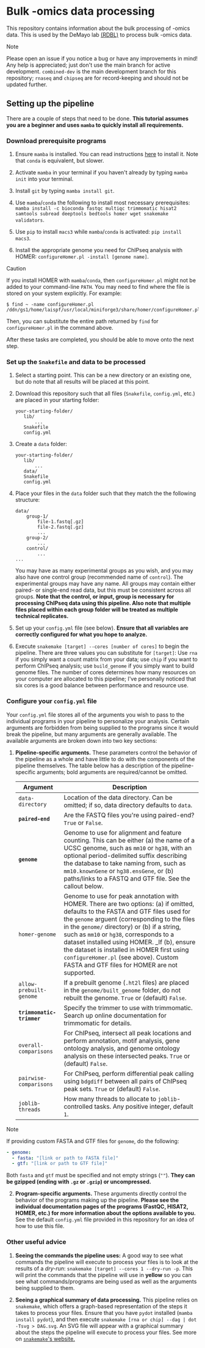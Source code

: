 # Bulk -omics data processing

This repository contains information about the bulk processing of -omics data.
This is used by the DeMayo lab
[(RDBL)](https://www.niehs.nih.gov/research/atniehs/labs/rdbl) to process bulk
-omics data.

> [!NOTE]  
> Please open an issue if you notice a bug or have any improvements in mind!
> Any help is appreciated; just don't use the main branch for active development.
> `combined-dev` is the main development branch for this repository; `rnaseq`
> and `chipseq` are for record-keeping and should not be updated further.

## Setting up the pipeline

There are a couple of steps that need to be done. **This tutorial assumes you
are a beginner and uses `mamba` to quickly install all requirements.**

### Download prerequisite programs

1. Ensure `mamba` is installed. You can read instructions
   [here](https://github.com/conda-forge/miniforge) to install it.
   Note that `conda` is equivalent, but slower.

2. Activate `mamba` in your terminal if you haven't already by
   typing `mamba init` into your terminal.

3. Install `git` by typing `mamba install git`.

4. Use `mamba`/`conda` the following to install most necessary prerequisites:
   `mamba install -c bioconda fastqc multiqc trimmomatic hisat2 samtools
   subread deeptools bedtools homer wget snakemake validators`.

5. Use `pip` to install `macs3` while `mamba`/`conda` is activated:
   `pip install macs3`.

6. Install the appropriate genome you need for ChIPseq analysis with HOMER:
   `configureHomer.pl -install [genome name]`.

> [!CAUTION]
> If you install HOMER with `mamba`/`conda`, then `configureHomer.pl` might
> not be added to your command-line `PATH`. You may need to find where the
> file is stored on your system explicitly. For example:
> ```shell
> $ find ~ -name configureHomer.pl
> /ddn/gs1/home/laispf/usr/local/miniforge3/share/homer/configureHomer.pl
> ```
> Then, you can substitute the entire path returned by `find` for
> `configureHomer.pl` in the command above.

After these tasks are completed, you should be able to move onto the next step.

### Set up the `Snakefile` and data to be processed

1. Select a starting point. This can be a new directory or an existing one,
   but do note that all results will be placed at this point.

2. Download this repository such that all files (`Snakefile`, `config.yml`, etc.)
   are placed in your starting folder:
   ```
   your-starting-folder/
      lib/
          ...
      Snakefile
      config.yml
   ```

3. Create a `data` folder:
   ```
   your-starting-folder/
      lib/
          ...
      data/
      Snakefile
      config.yml
   ```

4. Place your files in the `data` folder such that they match the the following
   structure:

    ```
    data/
        group-1/
            file-1.fastq[.gz]
            file-2.fastq[.gz]
            ...
        group-2/
            ...
        control/
            ...
    ...
    ```
    You may have as many experimental groups as you wish, and you may also have
    one control group (recommended name of `control`). The experimental groups
    may have any name. All groups may contain either paired- or single-end
    read data, but this must be consistent across all groups. **Note that the
    control, or input, group is necessary for processing ChIPseq data using
    this pipeline. Also note that multiple files placed within each group
    folder will be treated as multiple technical replicates.**

5. Set up your `config.yml` file (see below). **Ensure that all variables are
   correctly configured for what you hope to analyze.**

6. Execute `snakemake [target] --cores [number of cores]` to begin the
   pipeline. There are three values you can substitute for `[target]`:
   Use `rna` if you simply want a count matrix from your data; use
   `chip` if you want to perform ChIPseq analysis; use `build_genome` if 
   you simply want to build genome files. The number of cores determines
   how many resources on your computer are allocated to this pipeline; I've
   personally noticed that six cores is a good balance between performance
   and resource use.

### Configure your `config.yml` file

Your `config.yml` file stores all of the arguments you wish to pass to the
individual programs in your pipeline to personalize your analysis. Certain
arguments are forbidden from being supplied to the programs since it would
break the pipeline, but many arguments are generally available. The available
arguments are broken down into two key sections:

1. **Pipeline-specific arguments.** These parameters control the behavior of
   the pipeline as a whole and have little to do with the components of the
   pipeline themselves. The table below has a description of the pipeline-
   specific arguments; bold arguments are required/cannot be omitted.

   | Argument | Description |
   | -------- | ----------- |
   | `data-directory` | Location of the data directory. Can be omitted; if so, data directory defaults to `data`. |
   | **`paired-end`** | Are the FASTQ files you're using paired-end? `True` or `False`. |
   | **`genome`** | Genome to use for alignment and feature counting. This can be either (a) the name of a UCSC genome, such as `mm10` or `hg38`, with an optional period-delimited suffix describing the database to take naming from, such as `mm10.knownGene` or `hg38.ensGene`, or (b) paths/links to a FASTQ and GTF file. See the callout below. |
   | `homer-genome` | Genome to use for peak annotation with HOMER. There are two options: (a) if omitted, defaults to the FASTA and GTF files used for the `genome` arguent (corresponding to the files in the `genome/` directory) or (b) if a string, such as `mm10` or `hg38`, corresponds to a dataset installed using HOMER. _If (b), ensure the dataset is installed in HOMER first using `configureHomer.pl` (see above). Custom FASTA and GTF files for HOMER are not supported. |
   | `allow-prebuilt-genome` | If a prebuilt genome (`.ht2l` files) are placed in the `genome/built_genome` folder, do not rebuilt the genome. `True` or (default) `False`. |
   | **`trimmomatic-trimmer`** | Specify the trimmer to use with trimmomatic. Search up online documentation for trimmomatic for details. |
   | `overall-comparisons` | For ChIPseq, intersect all peak locations and perform annotation, motif analysis, gene ontology analysis, and genome ontology analysis on these intersected peaks. `True` or (default) `False`. |
   | `pairwise-comparisons` | For ChIPseq, perform differential peak calling using `bdgdiff` between all pairs of ChIPseq peak sets. `True` or (default) `False`. |
   | `joblib-threads` | How many threads to allocate to `joblib`-controlled tasks. Any positive integer, default `1`. |

> [!NOTE]
> If providing custom FASTA and GTF files for `genome`, do the following:
>
> ```yaml
> - genome:
>   - fasta: "[link or path to FASTA file]"
>   - gtf: "[link or path to GTF file]"
> ```
>
> Both `fasta` and `gtf` must be specified and not empty strings (`""`). **They can be gzipped (ending with `.gz` or `.gzip`) or uncompressed.**

2. **Program-specific arguments.** These arguments directly control the behavior
   of the programs making up the pipeline. **Please see the individual documentation
   pages of the programs (FastQC, HISAT2, HOMER, etc.) for more information about
   the options available to you.** See the default `config.yml` file provided
   in this repository for an idea of how to use this file.

### Other useful advice

1. **Seeing the commands the pipeline uses:** A good way to see what commands
   the pipeline will execute to process your files is to look at the results of
   a *dry-run*: `snakemake [target] --cores 1 --dry-run -p`. This will
   print the commands that the pipeline will use in **yellow** so you can see 
   what commands/programs are being used as well as the arguments being supplied
   to them.

2. **Seeing a graphical summary of data processing.** This pipeline relies on
   `snakemake`, which offers a graph-based representation of the steps it takes
   to process your files. Ensure that you have `pydot` installed (`mamba install
   pydot`), and then execute `snakemake [rna or chip] --dag | dot -Tsvg > DAG.svg`.
   An SVG file will appear with a graphical summary about the steps the pipeline
   will execute to process your files. See more on
   [`snakemake`'s website.](https://snakemake.readthedocs.io/en/stable/executing/cli.html#visualization)
